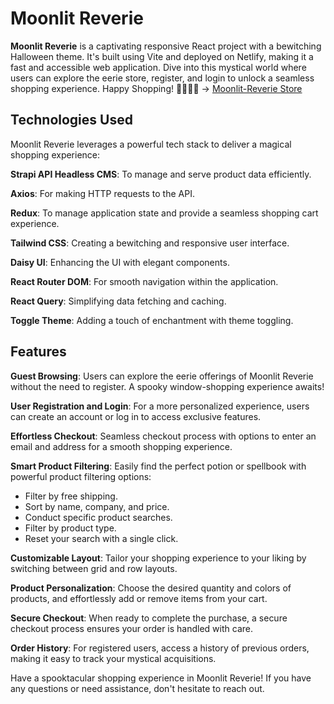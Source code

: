 # Moonlit Reverie

**Moonlit Reverie** is a captivating responsive React project with a bewitching Halloween theme. It's built using Vite and deployed on Netlify, making it a fast and accessible web application. Dive into this mystical world where users can explore the eerie store, register, and login to unlock a seamless shopping experience.
Happy Shopping! 🌙🔮🧙‍♀️ -> [Moonlit-Reverie Store](https://moonlit-reverie-111.netlify.app/)

## Technologies Used

Moonlit Reverie leverages a powerful tech stack to deliver a magical shopping experience:

**Strapi API Headless CMS**: To manage and serve product data efficiently.

**Axios**: For making HTTP requests to the API.

**Redux**: To manage application state and provide a seamless shopping cart experience.

**Tailwind CSS**: Creating a bewitching and responsive user interface.

**Daisy UI**: Enhancing the UI with elegant components.

**React Router DOM**: For smooth navigation within the application.

**React Query**: Simplifying data fetching and caching.

**Toggle Theme**: Adding a touch of enchantment with theme toggling.

## Features

**Guest Browsing**: Users can explore the eerie offerings of Moonlit Reverie without the need to register. A spooky window-shopping experience awaits!

**User Registration and Login**: For a more personalized experience, users can create an account or log in to access exclusive features.

**Effortless Checkout**: Seamless checkout process with options to enter an email and address for a smooth shopping experience.

**Smart Product Filtering**: Easily find the perfect potion or spellbook with powerful product filtering options:

-   Filter by free shipping.
-   Sort by name, company, and price.
-   Conduct specific product searches.
-   Filter by product type.
-   Reset your search with a single click.

**Customizable Layout**: Tailor your shopping experience to your liking by switching between grid and row layouts.

**Product Personalization**: Choose the desired quantity and colors of products, and effortlessly add or remove items from your cart.

**Secure Checkout**: When ready to complete the purchase, a secure checkout process ensures your order is handled with care.

**Order History**: For registered users, access a history of previous orders, making it easy to track your mystical acquisitions.

Have a spooktacular shopping experience in Moonlit Reverie! If you have any questions or need assistance, don't hesitate to reach out.


